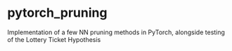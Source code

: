 # pytorch_pruning
Implementation of a few NN pruning methods in PyTorch, alongside testing of the Lottery Ticket Hypothesis
